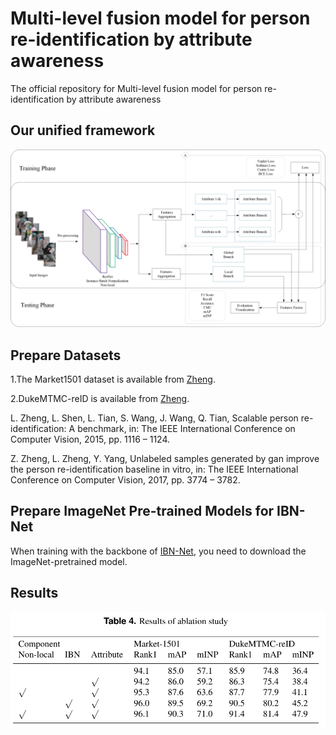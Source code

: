 # Multi-level fusion model for person re-identification by attribute awareness
The official repository for Multi-level fusion model for person re-identification by attribute awareness

## Our unified framework
![framework](./figs/Fig1.png)

## Prepare Datasets
1.The Market1501 dataset is available from [Zheng](http://zheng-lab.cecs.anu.edu.au/Project/project_reid.html).

2.DukeMTMC-reID is available from [Zheng](https://megapixels.cc/duke_mtmc/).

L. Zheng, L. Shen, L. Tian, S. Wang, J. Wang, Q. Tian, Scalable person
re-identification: A benchmark, in: The IEEE International Conference
on Computer Vision, 2015, pp. 1116 – 1124.

Z. Zheng, L. Zheng, Y. Yang, Unlabeled samples generated by gan improve
the person re-identification baseline in vitro, in: The IEEE International
Conference on Computer Vision, 2017, pp. 3774 – 3782.

## Prepare ImageNet Pre-trained Models for IBN-Net
When training with the backbone of [IBN-Net](https://arxiv.org/abs/1807.09441), you need to download the ImageNet-pretrained model.

## Results
![framework](./figs/Fig2.png)
